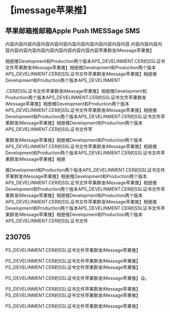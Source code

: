 # 【imessage苹果推】

## 苹果邮箱推邮箱Apple Push IMESSage SMS

内容内容内容内容内容内容内容内容内容内容内容内容内容内容
内容内容内容内容内容内容内容内容内容内容内容内容内容内容苹果群发iMessage苹果推】

相册推Development和Production两个版本APS_DEVELINMENT.CER的SSL证书文件苹果群发iMessage苹果推】相册推Development和Production两个版本APS_DEVELINMENT.CER的SSL证书文件苹果群发iMessage苹果推】相册推Development和Production两个版本APS_DEVELINMENT

.CER的SSL证书文件苹果群发iMessage苹果推】相册推Development和Production两个版本APS_DEVELINMENT.CER的SSL证书文件苹果群发iMessage苹果推】相册推Development和Production两个版本APS_DEVELINMENT.CER的SSL证书文件苹果群发iMessage苹果推】相册推Development和Production两个版本APS_DEVELINMENT.CER的SSL证书文件苹果群发iMessage苹果推】相册推Development和Production两个版本APS_DEVELINMENT.CER的SSL证书文件苹

果群发iMessage苹果推】相册推Development和Production两个版本APS_DEVELINMENT.CER的SSL证书文件苹果群发iMessage苹果推】相册推Development和Production两个版本APS_DEVELINMENT.CER的SSL证书文件苹果群发iMessage苹果推】相册

推Development和Production两个版本APS_DEVELINMENT.CER的SSL证书文件苹果群发iMessage苹果推】相册推Development和Production两个版本APS_DEVELINMENT.CER的SSL证书文件苹果群发iMessage苹果推】相册推Development和Production两个版本APS_DEVELINMENT.CER的SSL证书文件苹果群发iMessage苹果推】相册推Development和Production两个版本APS_DEVELINMENT.CER的SSL证书文件苹果群发iMessage苹果推】相册推Development和Production两个版本APS_DEVELINMENT.CER的SSL证书文件苹果群发iMessage苹果推】相册推Development和Production两个版本APS_DEVELINMENT.CER的SSL证书文件

## 230705

PS_DEVELINMENT.CER的SSL证书文件苹果群发iMessage苹果推】

PS_DEVELINMENT.CER的SSL证书文件苹果群发iMessage苹果推】PS_DEVELINMENT.CER的SSL证书文件苹果群发iMessage苹果推】

PS_DEVELINMENT.CER的SSL证书文件苹果群发iMessage苹果推】设。

PS_DEVELINMENT.CER的SSL证书文件苹果群发iMessage苹果推】PS_DEVELINMENT.CER的SSL证书文件苹果群发iMessage苹果推】

PS_DEVELINMENT.CER的SSL证书文件苹果群发iMessage苹果推】
